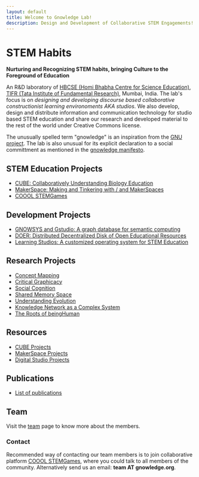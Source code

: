 ```yaml
--- 
layout: default
title: Welcome to Gnowledge Lab!
description: Design and Development of Collaborative STEM Engagements!
---
```

<!---{% include menu.html %}--->
#  STEM Habits
**Nurturing and Recognizing STEM habits, bringing Culture to the Foreground of Education**

An R&D laboratory of [HBCSE (Homi Bhabha Centre for Science
Education)](http://www.hbcse.tifr.res.in/), [TIFR (Tata Institute of
Fundamental Research)](https://www.tifr.res.in/), Mumbai, India. The
lab's focus is on *designing and developing discourse based
collaborative constructionist learning environoments AKA studios*. We also
develop, design and distribute information and communication technology for studio based STEM
education and share our research and developed material to the rest of
the world under Creative Commons license.

The unusually spelled term "gnowledge" is an inspiration from the [GNU
project](https://www.gnu.org/). The lab is also unusual for its explicit declaration to a social committment as mentioned in the [gnowledge manifesto](https://www.gnowledge.org/projects/manifesto.html).

## STEM Education Projects
- [CUBE: Collaboratively Understanding Biology Education](https://www.gnowledge.org/projects/cube.html) 
- [MakerSpace: Making and Tinkering with / and MakerSpaces](https://www.gnowledge.org/projects/makerspace.html)
- [COOOL STEMGames](https://www.gnowledge.org/projects/stemgames.html)

## Development Projects
- [GNOWSYS and Gstudio: A graph database for semantic computing](https://www.gnowledge.org/projects/dev.html#gnowsys-and-gstudio)
- [DOER: Distributed Decentralized Disk of Open Educational Resources](https://www.gnowledge.org/projects/dev.html#doer-disk-of-oer) 
- [Learning Studios: A customized operating system for STEM Education](https://www.gnowledge.org/projects/dev.html#learning-studios-a-customized-operating-system-for-stem-education)

## Research Projects
- [Concept Mapping](https://www.gnowledge.org/projects/research.html#concept-mapping)
- [Critical Graphicacy](https://www.gnowledge.org/projects/research.html#critical-graphicacy)
- [Social Cognition](https://www.gnowledge.org/projects/research.html#social-cognition)
- [Shared Memory Space](https://www.gnowledge.org/projects/research.html#shared-memory-space)
- [Understanding Evolution](https://www.gnowledge.org/projects/research.html#understanding-evolution)
- [Knowledge Network as a Complex System](https://www.gnowledge.org/projects/research.html#knowledge-network-as-a-complex-system)
- [The Roots of beingHuman](https://www.gnowledge.org/projects/research.html#the-roots-of-beinghuman)

## Resources
- [CUBE Projects](https://www.gnowledge.org/projects/resources-cube.html)
- [MakerSpace Projects](https://www.gnowledge.org/projects/resources-makerspace.html)
- [Digital Studio Projects](https://www.gnowledge.org/projects/resources-digitalstudio.html)

## Publications
- [List of publications](https://www.gnowledge.org/publications.html)

## Team
Visit the [team](https://www.gnowledge.org/team.html) page to know more about the members.

### Contact
Recommended way of contacting our team members is to join
collaborative platform [COOOL
STEMGames](https://metastudio.org/), where you could talk to all
members of the community. Alternatively send us an email: 
**team AT gnowledge.org**.
